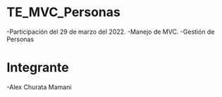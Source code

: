# TE_MVC_Personas

-Participación del 29 de marzo del 2022.
-Manejo de MVC.
-Gestión de Personas
  

# Integrante

  -Alex Churata Mamani
